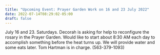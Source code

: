 ```yaml
---
title: "Upcoming Event: Prayer Garden Work on 16 and 23 July 2022"
date: 2022-07-14T08:29:02-05:00
draft: false
---
```

July 16 and 23. Saturdays. Decorah is asking for help to reconfigure the rosary in the Prayer Garden. 
Would like to start about 8:30 AM each day to accomplish something before the heat turns up. We will provide water and some eats later. Tom Hartman is in charge. (563-379-1093)
<!--more-->